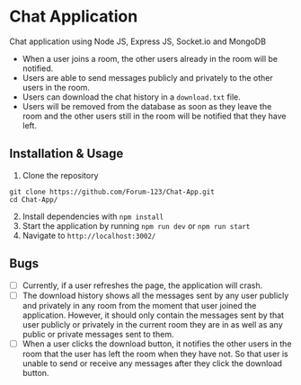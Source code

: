 # Chat Application

Chat application using Node JS, Express JS, Socket.io and MongoDB

- When a user joins a room, the other users already in the room will be notified.
- Users are able to send messages publicly and privately to the other users in the room.
- Users can download the chat history in a `download.txt` file.
- Users will be removed from the database as soon as they leave the room and the other users still in the room will be notified that they have left.

## Installation & Usage

1. Clone the repository
```
git clone https://github.com/Forum-123/Chat-App.git
cd Chat-App/
```
2. Install dependencies with `npm install`
3. Start the application by running `npm run dev` or `npm run start`
4. Navigate to `http://localhost:3002/`

## Bugs

- [ ] Currently, if a user refreshes the page, the application will crash.
- [ ] The download history shows all the messages sent by any user publicly and privately in any room from the moment that user joined the application. However, it should only contain the messages sent by that user publicly or privately in the current room they are in as well as any public or private messages sent to them.
- [ ] When a user clicks the download button, it notifies the other users in the room that the user has left the room when they have not. So that user is unable to send or receive any messages after they click the download button.
